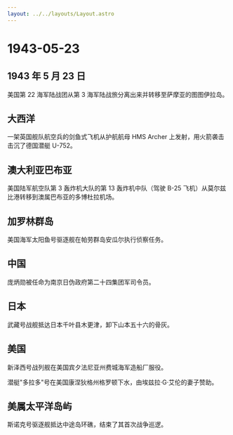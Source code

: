 ```yaml
---
layout: ../../layouts/Layout.astro
---
```


# 1943-05-23

## 1943 年 5 月 23 日

美国第 22 海军陆战团从第 3
海军陆战旅分离出来并转移至萨摩亚的图图伊拉岛。

## 大西洋

一架英国舰队航空兵的剑鱼式飞机从护航航母 HMS Archer
上发射，用火箭袭击击沉了德国潜艇 U-752。

## 澳大利亚巴布亚

美国陆军航空队第 3 轰炸机大队的第 13 轰炸机中队（驾驶 B-25
飞机）从莫尔兹比港转移到澳属巴布亚的多博杜拉机场。

## 加罗林群岛

美国海军太阳鱼号驱逐舰在帕劳群岛安瓜尔执行侦察任务。

## 中国

庞炳勋被任命为南京日伪政府第二十四集团军司令员。

## 日本

武藏号战舰抵达日本千叶县木更津，卸下山本五十六的骨灰。

## 美国

新泽西号战列舰在美国宾夕法尼亚州费城海军造船厂服役。

潜艇"多拉多"号在美国康涅狄格州格罗顿下水，由埃兹拉·G·艾伦的妻子赞助。

## 美属太平洋岛屿

斯诺克号驱逐舰抵达中途岛环礁，结束了其首次战争巡逻。